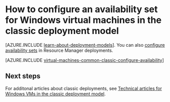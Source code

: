 <properties
	pageTitle="Availability sets for Windows classic VMs | Microsoft Azure"
	description="Configure an availability set for a new or existing Windows virtual machine in the classic deployment model using the Azure portal and Azure PowerShell."
	services="virtual-machines-windows"
	documentationCenter=""
	authors="cynthn"
	manager="timlt"
	editor=""
	tags="azure-service-management"/>

<tags
	ms.service="virtual-machines-windows"
	ms.workload="infrastructure-services"
	ms.tgt_pltfrm="vm-windows"
	ms.devlang="na"
	ms.topic="article"
	ms.date="09/27/2016"
	ms.author="cynthn"/>

# How to configure an availability set for Windows virtual machines in the classic deployment model

[AZURE.INCLUDE [learn-about-deployment-models](../../includes/learn-about-deployment-models-classic-include.md)]. You can also [configure availability sets](virtual-machines-windows-create-availability-set.md) in Resource Manager deployments.

[AZURE.INCLUDE [virtual-machines-common-classic-configure-availability](../../includes/virtual-machines-common-classic-configure-availability.md)]

## Next steps

For additonal articles about classic deployments, see [Technical articles for Windows VMs in the classic deployment model](virtual-machines-windows-index.md).